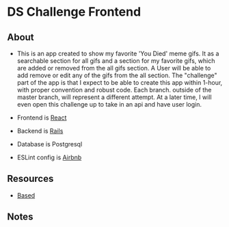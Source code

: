# DS Challenge Frontend

## About

- This is an app created to show my favorite 'You Died' meme gifs. It as a searchable section for all gifs and a section for my favorite gifs, which are added or removed from the all gifs section. A User will be able to add remove or edit any of the gifs from the all section. The "challenge" part of the app is that I expect to be able to create this app within 1-hour, with proper convention and robust code. Each branch. outside of the master branch, will represent a different attempt. At a later time, I will even open this challenge up to take in an api and have user login.

- Frontend is [React](https://reactjs.org/docs/create-a-new-react-app.html)

- Backend is [Rails](https://medium.com/@ethanryan/creating-a-new-rails-api-with-a-postgresql-database-488ffce649d9)

- Database is Postgresql

- ESLint config is [Airbnb](https://github.com/paulolramos/eslint-prettier-airbnb-react)

## Resources

- [Based](https://github.com/Bearinawolfpack/dsYouDied)

## Notes